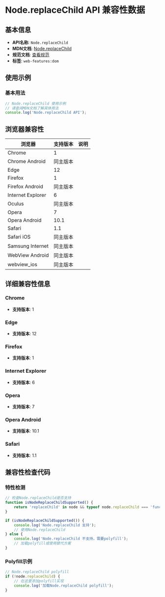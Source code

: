 # Node.replaceChild API 兼容性数据

## 基本信息

- **API名称**: `Node.replaceChild`
- **MDN文档**: [Node.replaceChild](https://developer.mozilla.org/docs/Web/API/Node/replaceChild)
- **规范文档**: [查看规范](https://dom.spec.whatwg.org/#dom-node-replacechild)
- **标签**: `web-features:dom`

## 使用示例

### 基本用法

```javascript
// Node.replaceChild 使用示例
// 请查阅MDN文档了解具体用法
console.log('Node.replaceChild API');
```

## 浏览器兼容性

| 浏览器 | 支持版本 | 说明 |
|--------|----------|------|
| Chrome | 1 |  |
| Chrome Android | 同主版本 |  |
| Edge | 12 |  |
| Firefox | 1 |  |
| Firefox Android | 同主版本 |  |
| Internet Explorer | 6 |  |
| Oculus | 同主版本 |  |
| Opera | 7 |  |
| Opera Android | 10.1 |  |
| Safari | 1.1 |  |
| Safari iOS | 同主版本 |  |
| Samsung Internet | 同主版本 |  |
| WebView Android | 同主版本 |  |
| webview_ios | 同主版本 |  |

## 详细兼容性信息

### Chrome

- **支持版本**: 1

### Edge

- **支持版本**: 12

### Firefox

- **支持版本**: 1

### Internet Explorer

- **支持版本**: 6

### Opera

- **支持版本**: 7

### Opera Android

- **支持版本**: 10.1

### Safari

- **支持版本**: 1.1

## 兼容性检查代码

### 特性检测

```javascript
// 检查Node.replaceChild是否支持
function isNodeReplaceChildSupported() {
    return 'replaceChild' in node && typeof node.replaceChild === 'function';
}

if (isNodeReplaceChildSupported()) {
    console.log('Node.replaceChild 支持');
    // 使用Node.replaceChild
} else {
    console.log('Node.replaceChild 不支持，需要polyfill');
    // 加载polyfill或使用替代方案
}
```

### Polyfill示例

```javascript
// Node.replaceChild polyfill
if (!node.replaceChild) {
    // 在这里添加polyfill实现
    console.log('加载Node.replaceChild polyfill');
}
```

